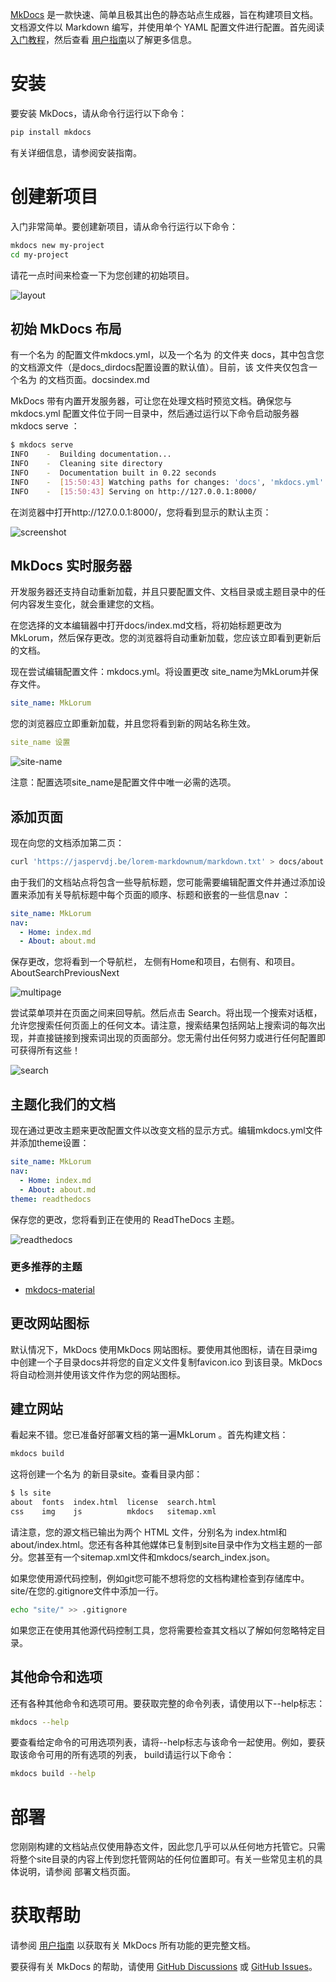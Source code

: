 

[MkDocs](https://www.mkdocs.org/) 是一款快速、简单且极其出色的静态站点生成器，旨在构建项目文档。文档源文件以 Markdown 编写，并使用单个 YAML 配置文件进行配置。首先阅读[入门教程](https://www.mkdocs.org/getting-started/)，然后查看 [用户指南](https://www.mkdocs.org/user-guide/)以了解更多信息。


# 安装

要安装 MkDocs，请从命令行运行以下命令：

```bash
pip install mkdocs
```

有关详细信息，请参阅安装指南。

# 创建新项目

入门非常简单。要创建新项目，请从命令行运行以下命令：

```bash
mkdocs new my-project
cd my-project
```

请花一点时间来检查一下为您创建的初始项目。

![layout](https://www.mkdocs.org/img/initial-layout.png)


## 初始 MkDocs 布局

有一个名为 的配置文件mkdocs.yml，以及一个名为 的文件夹 docs，其中包含您的文档源文件（是docs_dirdocs配置设置的默认值）。目前，该 文件夹仅包含一个名为 的文档页面。docsindex.md

MkDocs 带有内置开发服务器，可让您在处理文档时预览文档。确保您与mkdocs.yml 配置文件位于同一目录中，然后通过运行以下命令启动服务器mkdocs serve ：

```bash
$ mkdocs serve
INFO    -  Building documentation...
INFO    -  Cleaning site directory
INFO    -  Documentation built in 0.22 seconds
INFO    -  [15:50:43] Watching paths for changes: 'docs', 'mkdocs.yml'
INFO    -  [15:50:43] Serving on http://127.0.0.1:8000/
```

在浏览器中打开http://127.0.0.1:8000/，您将看到显示的默认主页：

![screenshot](https://www.mkdocs.org/img/screenshot.png)

## MkDocs 实时服务器

开发服务器还支持自动重新加载，并且只要配置文件、文档目录或主题目录中的任何内容发生变化，就会重建您的文档。

在您选择的文本编辑器中打开docs/index.md文档，将初始标题更改为MkLorum，然后保存更改。您的浏览器将自动重新加载，您应该立即看到更新后的文档。

现在尝试编辑配置文件：mkdocs.yml。将设置更改 site_name为MkLorum并保存文件。

```yaml
site_name: MkLorum
```

您的浏览器应立即重新加载，并且您将看到新的网站名称生效。



```yaml
site_name 设置
```
![site-name](https://www.mkdocs.org/img/site-name.png)

注意：配置选项site_name是配置文件中唯一必需的选项。

## 添加页面

现在向您的文档添加第二页：

```bash
curl 'https://jaspervdj.be/lorem-markdownum/markdown.txt' > docs/about.md
```

由于我们的文档站点将包含一些导航标题，您可能需要编辑配置文件并通过添加设置来添加有关导航标题中每个页面的顺序、标题和嵌套的一些信息nav ：

```yaml
site_name: MkLorum
nav:
  - Home: index.md
  - About: about.md
```

保存更改，您将看到一个导航栏， 左侧有Home和项目，右侧有、和项目。AboutSearchPreviousNext

![multipage](https://www.mkdocs.org/img/multipage.png)

尝试菜单项并在页面之间来回导航。然后点击 Search。将出现一个搜索对话框，允许您搜索任何页面上的任何文本。请注意，搜索结果包括网站上搜索词的每次出现，并直接链接到搜索词出现的页面部分。您无需付出任何努力或进行任何配置即可获得所有这些！

![search](https://www.mkdocs.org/img/search.png)

## 主题化我们的文档
现在通过更改主题来更改配置文件以改变文档的显示方式。编辑mkdocs.yml文件并添加theme设置：

```yaml
site_name: MkLorum
nav:
  - Home: index.md
  - About: about.md
theme: readthedocs
```

保存您的更改，您将看到正在使用的 ReadTheDocs 主题。

![readthedocs](https://www.mkdocs.org/img/readthedocs.png)


### 更多推荐的主题

- [mkdocs-material](https://squidfunk.github.io/mkdocs-material/)


## 更改网站图标

默认情况下，MkDocs 使用MkDocs 网站图标。要使用其他图标，请在目录img中创建一个子目录docs并将您的自定义文件复制favicon.ico 到该目录。MkDocs 将自动检测并使用该文件作为您的网站图标。

## 建立网站
看起来不错。您已准备好部署文档的第一遍MkLorum 。首先构建文档：

```bash
mkdocs build
```

这将创建一个名为 的新目录site。查看目录内部：

```bash
$ ls site
about  fonts  index.html  license  search.html
css    img    js          mkdocs   sitemap.xml
```

请注意，您的源文档已输出为两个 HTML 文件，分别名为 index.html和about/index.html。您还有各种其他媒体已复制到site目录中作为文档主题的一部分。您甚至有一个sitemap.xml文件和mkdocs/search_index.json。

如果您使用源代码控制，例如git您可能不想将您的文档构建检查到存储库中。 site/在您的.gitignore文件中添加一行。

```bash
echo "site/" >> .gitignore
```

如果您正在使用其他源代码控制工具，您将需要检查其文档以了解如何忽略特定目录。

## 其他命令和选项
还有各种其他命令和选项可用。要获取完整的命令列表，请使用以下--help标志：

```bash
mkdocs --help
```

要查看给定命令的可用选项列表，请将--help标志与该命令一起使用。例如，要获取该命令可用的所有选项的列表， build请运行以下命令：

```bash
mkdocs build --help
```

# 部署

您刚刚构建的文档站点仅使用静态文件，因此您几乎可以从任何地方托管它。只需将整个site目录的内容上传到您托管网站的任何位置即可。有关一些常见主机的具体说明，请参阅 部署文档页面。


# 获取帮助

请参阅 [用户指南](https://www.mkdocs.org/user-guide/) 以获取有关 MkDocs 所有功能的更完整文档。

要获得有关 MkDocs 的帮助，请使用 [GitHub Discussions](https://github.com/mkdocs/mkdocs/discussions) 或 [GitHub Issues](https://github.com/mkdocs/mkdocs/issues)。